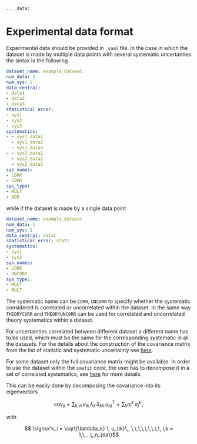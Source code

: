 ```eval_rst
.. _data:
```

# Experimental data format
Experimental data should be provided in `.yaml` file.
In the case in which the dataset is made by multiple data points with several systematic uncertanties the sintax is the following

```yaml
dataset_name: example_dataset
num_data: 3
num_sys: 2
data_central:
- data1
- data2
- data3
statistical_error:
- sys1
- sys2
- sys3
systematics:
- - sys1_data1
  - sys1_data2
  - sys1_data3
- - sys2_data1
  - sys2_data2
  - sys2_data3
sys_names:
- CORR
- CORR
sys_type:
- MULT
- ADD
```

while if the dataset is made by a single data point

```yaml
dataset_name: example_dataset
num_data: 1
num_sys: 2
data_central: data1
statistical_error: stat1
systematics:
- sys1
- sys2
sys_names:
- CORR
- UNCORR
sys_type:
- MULT
- MULT

```
The systematic name can be ``CORR``, ``UNCORR`` to specify whether the systematic considered is correlated or uncorrelated within the dataset.
In the same way ``THEORYCORR`` and ``THEORYUNCORR`` can be used for correlated and uncorrelated theory systematics within a dataset.

For uncertainties correlated between different dataset a different name has to be used, which must be
the same for the corresponding systematic in all the datasets. For the details about the construction of the
covariance matrix from the list of statistic and systematic uncertainty see [here](./covariance.html#construction-of-the-covariance-matrix).

For some dataset only the full covariance matrix might be available. In order to use the dataset within the ``smefit`` code, the user has to decompose it in a set of correlated systematics,
see [here](./covariance.html#decomposition-of-experimental-covariance-matrix) for more details.

This can be easily done by decomposing the covariance into its eigenvectors

```math
  \text{cov}_{ij} = \sum_{k,h}\, u_{ik}\,\lambda_{k}\, \delta_{kh}\, u^T_{hj} = \sum_k \sigma^k_i \,\sigma^k_j\,,
```

with

```math
  \sigma^k_i = \sqrt{\lambda_k} \, u_{ik}\,,     \,\,\,\,\,\,\,\,\, i,k = 1,\,...\,,n_{dat}
```
